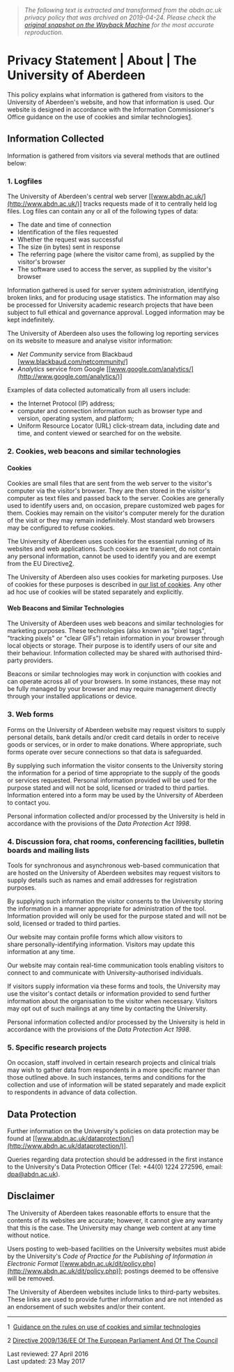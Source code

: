 > *The following text is extracted and transformed from the abdn.ac.uk privacy policy that was archived on 2019-04-24. Please check the [original snapshot on the Wayback Machine](https://web.archive.org/web/20190424075938id_/https%3A//www.abdn.ac.uk/about/our-website/privacy.php) for the most accurate reproduction.*

# Privacy Statement | About | The University of Aberdeen

This policy explains what information is gathered from visitors to the University of Aberdeen's website, and how that information is used. Our website is designed in accordance with the Information Commissioner's Office guidance on the use of cookies and similar technologies[1](http://www.abdn.ac.uk/about/our-website/privacy.php#_ftnref1).

## Information Collected

Information is gathered from visitors via several methods that are outlined below:

### 1\. Logfiles

The University of Aberdeen's central web server [[www.abdn.ac.uk/](http://www.abdn.ac.uk/)] tracks requests made of it to centrally held log files. Log files can contain any or all of the following types of data:

  * The date and time of connection
  * Identification of the files requested
  * Whether the request was successful
  * The size (in bytes) sent in response
  * The referring page (where the visitor came from), as supplied by the visitor's browser
  * The software used to access the server, as supplied by the visitor's browser



Information gathered is used for server system administration, identifying broken links, and for producing usage statistics. The information may also be processed for University academic research projects that have been subject to full ethical and governance approval. Logged information may be kept indefinitely.

The University of Aberdeen also uses the following log reporting services on its website to measure and analyse visitor information:

  * _Net Community_ service from Blackbaud [www.blackbaud.com/netcommunity/]
  * _Analytics_ service from Google [[www.google.com/analytics/](http://www.google.com/analytics/)]



Examples of data collected automatically from all users include:

  * the Internet Protocol (IP) address;
  * computer and connection information such as browser type and version, operating system, and platform;
  * Uniform Resource Locator (URL) click-stream data, including date and time, and content viewed or searched for on the website.



### 2\. Cookies, web beacons and similar technologies

#### Cookies

Cookies are small files that are sent from the web server to the visitor's computer via the visitor's browser. They are then stored in the visitor's computer as text files and passed back to the server. Cookies are generally used to identify users and, on occasion, prepare customized web pages for them. Cookies may remain on the visitor's computer merely for the duration of the visit or they may remain indefinitely. Most standard web browsers may be configured to refuse cookies.

The University of Aberdeen uses cookies for the essential running of its websites and web applications. Such cookies are transient, do not contain any personal information, cannot be used to identify you and are exempt from the EU Directive[2](http://www.abdn.ac.uk/about/our-website/privacy.php#_ftnref2).

The University of Aberdeen also uses cookies for marketing purposes. Use of cookies for these purposes is described in [our list of cookies](https://web.archive.org/about/our-website/cookies.php). Any other ad hoc use of cookies will be stated separately and explicitly.

#### Web Beacons and Similar Technologies

The University of Aberdeen uses web beacons and similar technologies for marketing purposes. These technologies (also known as "pixel tags", "tracking pixels" or "clear GIFs") retain information in your browser through local objects or storage. Their purpose is to identify users of our site and their behaviour. Information collected may be shared with authorised third-party providers.

Beacons or similar technologies may work in conjunction with cookies and can operate across all of your browsers. In some instances, these may not be fully managed by your browser and may require management directly through your installed applications or device.

### 3\. Web forms

Forms on the University of Aberdeen website may request visitors to supply personal details, bank details and/or credit card details in order to receive goods or services, or in order to make donations. Where appropriate, such forms operate over secure connections so that data is safeguarded.

By supplying such information the visitor consents to the University storing the information for a period of time appropriate to the supply of the goods or services requested. Personal information provided will be used for the purpose stated and will not be sold, licensed or traded to third parties. Information entered into a form may be used by the University of Aberdeen to contact you.

Personal information collected and/or processed by the University is held in accordance with the provisions of the _Data Protection Act 1998_.

### 4\. Discussion fora, chat rooms, conferencing facilities, bulletin boards and mailing lists

Tools for synchronous and asynchronous web-based communication that are hosted on the University of Aberdeen websites may request visitors to supply details such as names and email addresses for registration purposes.

By supplying such information the visitor consents to the University storing the information in a manner appropriate for administration of the tool. Information provided will only be used for the purpose stated and will not be sold, licensed or traded to third parties.

Our website may contain profile forms which allow visitors to share personally-identifying information. Visitors may update this information at any time.

Our website may contain real-time communication tools enabling visitors to connect to and communicate with University-authorised individuals.

If visitors supply information via these forms and tools, the University may use the visitor's contact details or information provided to send further information about the organisation to the visitor when necessary. Visitors may opt out of such mailings at any time by contacting the University.

Personal information collected and/or processed by the University is held in accordance with the provisions of the _Data Protection Act 1998_.

### 5\. Specific research projects

On occasion, staff involved in certain research projects and clinical trials may wish to gather data from respondents in a more specific manner than those outlined above. In such instances, terms and conditions for the collection and use of information will be stated separately and made explicit to respondents in advance of data collection.

## Data Protection

Further information on the University's policies on data protection may be found at [[www.abdn.ac.uk/dataprotection/](http://www.abdn.ac.uk/dataprotection/)].

Queries regarding data protection should be addressed in the first instance to the University's Data Protection Officer (Tel: +44(0) 1224 272596, email: [dpa@abdn.ac.uk](mailto:dpa@abdn.ac.uk)).

## Disclaimer

The University of Aberdeen takes reasonable efforts to ensure that the contents of its websites are accurate; however, it cannot give any warranty that this is the case. The University may change web content at any time without notice.

Users posting to web-based facilities on the University websites must abide by the University's _Code of Practice for the Publishing of Information in Electronic Format_ [[www.abdn.ac.uk/dit/policy.php](http://www.abdn.ac.uk/dit/policy.php)]; postings deemed to be offensive will be removed.

The University of Aberdeen websites include links to third-party websites. These links are used to provide further information and are not intended as an endorsement of such websites and/or their content.

* * *

1  [Guidance on the rules on use of cookies and similar technologies](https://ico.org.uk/media/for-organisations/documents/1545/cookies_guidance.pdf)

2 [Directive 2009/136/EE Of The European Parliament And Of The Council](http://eur-lex.europa.eu/LexUriServ/LexUriServ.do?uri=OJ:L:2009:337:0011:0036:En:PDF)

Last reviewed: 27 April 2016  
Last updated: 23 May 2017
